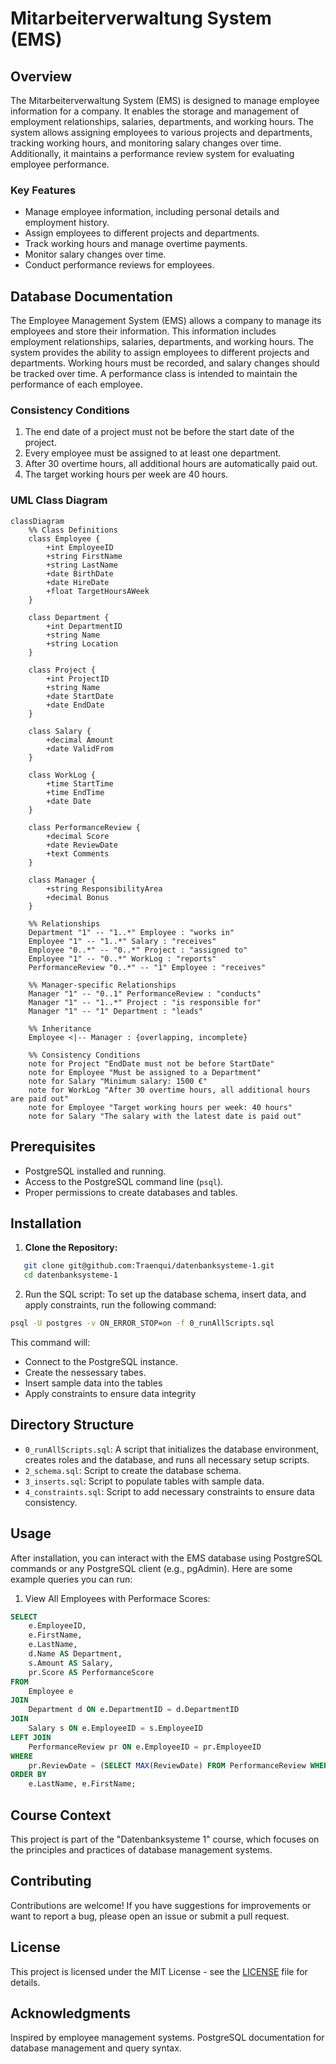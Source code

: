 # Mitarbeiterverwaltung System (EMS)

## Overview

The Mitarbeiterverwaltung System (EMS) is designed to manage employee information for a company. It enables the storage and management of employment relationships, salaries, departments, and working hours. The system allows assigning employees to various projects and departments, tracking working hours, and monitoring salary changes over time. Additionally, it maintains a performance review system for evaluating employee performance.

### Key Features

- Manage employee information, including personal details and employment history.
- Assign employees to different projects and departments.
- Track working hours and manage overtime payments.
- Monitor salary changes over time.
- Conduct performance reviews for employees.

## Database Documentation

The Employee Management System (EMS) allows a company to manage its employees and store their information. This information includes employment relationships, salaries, departments, and working hours. The system provides the ability to assign employees to different projects and departments. Working hours must be recorded, and salary changes should be tracked over time. A performance class is intended to maintain the performance of each employee.

### Consistency Conditions

1. The end date of a project must not be before the start date of the project.
2. Every employee must be assigned to at least one department.
3. After 30 overtime hours, all additional hours are automatically paid out.
4. The target working hours per week are 40 hours.

### UML Class Diagram

```mermaid
classDiagram
    %% Class Definitions
    class Employee {
        +int EmployeeID
        +string FirstName
        +string LastName
        +date BirthDate
        +date HireDate
        +float TargetHoursAWeek
    }

    class Department {
        +int DepartmentID
        +string Name
        +string Location
    }

    class Project {
        +int ProjectID
        +string Name
        +date StartDate
        +date EndDate
    }

    class Salary {
        +decimal Amount
        +date ValidFrom
    }

    class WorkLog {
        +time StartTime
        +time EndTime
        +date Date
    }

    class PerformanceReview {
        +decimal Score
        +date ReviewDate
        +text Comments
    }

    class Manager {
        +string ResponsibilityArea
        +decimal Bonus
    }

    %% Relationships
    Department "1" -- "1..*" Employee : "works in"
    Employee "1" -- "1..*" Salary : "receives"
    Employee "0..*" -- "0..*" Project : "assigned to"
    Employee "1" -- "0..*" WorkLog : "reports"
    PerformanceReview "0..*" -- "1" Employee : "receives"

    %% Manager-specific Relationships
    Manager "1" -- "0..1" PerformanceReview : "conducts"
    Manager "1" -- "1..*" Project : "is responsible for"
    Manager "1" -- "1" Department : "leads"

    %% Inheritance
    Employee <|-- Manager : {overlapping, incomplete}

    %% Consistency Conditions
    note for Project "EndDate must not be before StartDate"
    note for Employee "Must be assigned to a Department"
    note for Salary "Minimum salary: 1500 €"
    note for WorkLog "After 30 overtime hours, all additional hours are paid out"
    note for Employee "Target working hours per week: 40 hours"
    note for Salary "The salary with the latest date is paid out"
```

## Prerequisites

- PostgreSQL installed and running.
- Access to the PostgreSQL command line (`psql`).
- Proper permissions to create databases and tables.

## Installation

1. **Clone the Repository:**

```bash
   git clone git@github.com:Traenqui/datenbanksysteme-1.git
   cd datenbanksysteme-1
```

2. Run the SQL script: To set up the database schema, insert data, and apply constraints, run the following command:

```bash
psql -U postgres -v ON_ERROR_STOP=on -f 0_runAllScripts.sql
```

This command will:

- Connect to the PostgreSQL instance.
- Create the nessessary tabes.
- Insert sample data into the tables
- Apply constraints to ensure data integrity

## Directory Structure

- `0_runAllScripts.sql`: A script that initializes the database environment, creates roles and the database, and runs all necessary setup scripts.
- `2_schema.sql`: Script to create the database schema.
- `3_inserts.sql`: Script to populate tables with sample data.
- `4_constraints.sql`: Script to add necessary constraints to ensure data consistency.

## Usage

After installation, you can interact with the EMS database using PostgreSQL commands or any PostgreSQL client (e.g., pgAdmin). Here are some example queries you can run:

1. View All Employees with Performace Scores:

```sql
SELECT
    e.EmployeeID,
    e.FirstName,
    e.LastName,
    d.Name AS Department,
    s.Amount AS Salary,
    pr.Score AS PerformanceScore
FROM
    Employee e
JOIN
    Department d ON e.DepartmentID = d.DepartmentID
JOIN
    Salary s ON e.EmployeeID = s.EmployeeID
LEFT JOIN
    PerformanceReview pr ON e.EmployeeID = pr.EmployeeID
WHERE
    pr.ReviewDate = (SELECT MAX(ReviewDate) FROM PerformanceReview WHERE EmployeeID = e.EmployeeID)
ORDER BY
    e.LastName, e.FirstName;
```

## Course Context

This project is part of the "Datenbanksysteme 1" course, which focuses on the principles and practices of database management systems.

## Contributing

Contributions are welcome! If you have suggestions for improvements or want to report a bug, please open an issue or submit a pull request.

## License

This project is licensed under the MIT License - see the [LICENSE](./LICENSE) file for details.

## Acknowledgments

Inspired by employee management systems.
PostgreSQL documentation for database management and query syntax.
